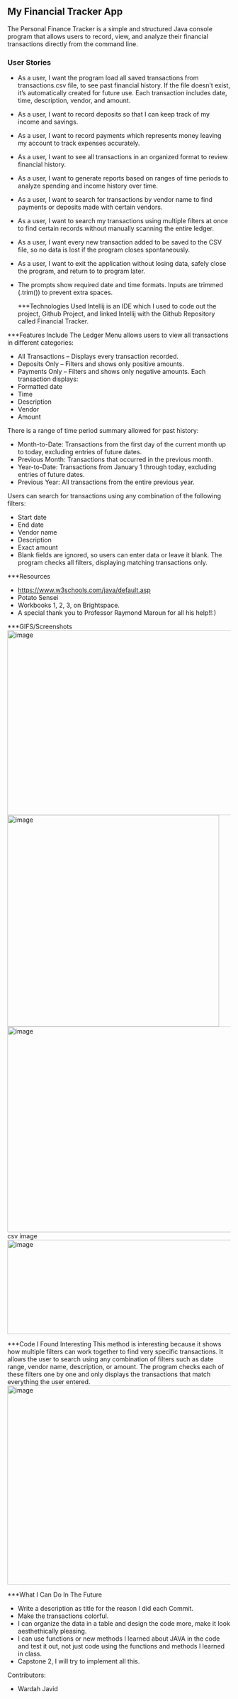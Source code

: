 ## **My Financial Tracker App**
The Personal Finance Tracker is a simple and structured Java console program that allows users to record, view, and analyze their financial transactions directly from the command line.

### **User Stories**
- As a user, I want the program load all saved transactions from transactions.csv file, to see past financial history. If the file doesn’t exist, it’s automatically created for future use. Each transaction includes date, time, description, vendor, and amount.
- As a user, I want to record deposits so that I can keep track of my income and savings.
- As a user, I want to record payments which represents money leaving my account to track expenses accurately.
- As a user, I want to see all transactions in an organized format to review financial history.
- As a user, I want to generate reports based on ranges of time periods to analyze spending and income history over time.
- As a user, I want to search for transactions by vendor name to find payments or deposits made with certain vendors.
- As a user, I want to search my transactions using multiple filters at once to find certain records without manually scanning the entire ledger.
- As a user, I want every new transaction added to be saved to the CSV file, so no data is lost if the program closes spontaneously.
- As a user, I want to exit the application without losing data, safely close the program, and return to to program later.
- The prompts show required date and time formats. Inputs are trimmed (.trim()) to prevent extra spaces.

  ***Technologies Used
  Intellij is an IDE which I used to code out the project, Github Project, and linked Intellij with the Github Repository called Financial Tracker.

***Features Include
The Ledger Menu allows users to view all transactions in different categories:
- All Transactions – Displays every transaction recorded.
- Deposits Only – Filters and shows only positive amounts.
- Payments Only – Filters and shows only negative amounts.
Each transaction displays:
- Formatted date
- Time
- Description
- Vendor
- Amount

There is a range of time period summary allowed for past history:
- Month-to-Date: Transactions from the first day of the current month up to today, excluding entries of future dates.
- Previous Month: Transactions that occurred in the previous month.
- Year-to-Date: Transactions from January 1 through today, excluding entries of future dates.
- Previous Year: All transactions from the entire previous year.

Users can search for transactions using any combination of the following filters:
- Start date
- End date
- Vendor name
- Description
- Exact amount
- Blank fields are ignored, so users can enter data or leave it blank.
The program checks all filters, displaying matching transactions only.

***Resources
- https://www.w3schools.com/java/default.asp
- Potato Sensei
- Workbooks 1, 2, 3, on Brightspace.
- A special thank you to Professor Raymond Maroun for all his help!!:)

***GIFS/Screenshots
<img width="853" height="416" alt="image" src="https://github.com/user-attachments/assets/fe4be368-6b4c-4a9b-8e0c-cb2506d10a4b" />
<img width="478" height="476" alt="image" src="https://github.com/user-attachments/assets/14f621e3-c4ab-4975-8398-2781cb18deb8" />
<img width="848" height="463" alt="image" src="https://github.com/user-attachments/assets/c15b71cd-6930-430b-8cb3-499beec0610c" />
 csv image
 <img width="635" height="212" alt="image" src="https://github.com/user-attachments/assets/f3ee7414-d0ff-4890-88f3-c40679de9590" />

 ***Code I Found Interesting
This method is interesting because it shows how multiple filters can work together to find very specific transactions. It allows the user to search using any combination of filters such as date range, vendor name, description, or amount. The program checks each of these filters one by one and only displays the transactions that match everything the user entered.
<img width="845" height="448" alt="image" src="https://github.com/user-attachments/assets/c2cc472c-35be-4152-9d53-c14513eab22f" />

***What I Can Do In The Future
- Write a description as title for the reason I did each Commit.
- Make the transactions colorful.
- I can organize the data in a table and design the code more, make it look aesthethically pleasing. 
- I can use functions or new methods I learned about JAVA in the code and test it out, not just code using the functions and methods I learned in class.
- Capstone 2, I will try to implement all this.

Contributors:
- Wardah Javid




 
